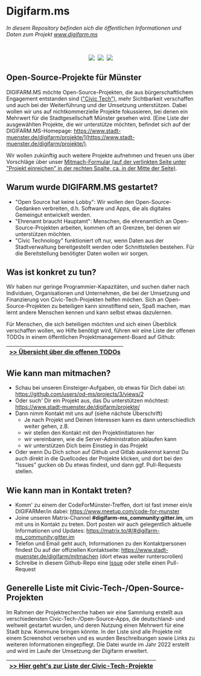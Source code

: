 # Digifarm.ms
*In diesem Repository befinden sich die öffentlichen Informationen und Daten zum Projekt www.digifarm.ms*

<br />
<p align="center">
  <a target="_blank" href="https://gitter.im/digifarm-ms/community"><img src="https://img.shields.io/gitter/room/digifarm-ms/community" /></a>&nbsp;
  <a target="_blank" href="https://matrix.to/#/#digifarm-ms_community:gitter.im"><img src="https://img.shields.io/matrix/digifarm-ms_community:gitter.im?label=matrix%20chat&server_fqdn=matrix.org" /></a>&nbsp;
  <a target="_blank" href="https://github.com/users/od-ms/projects/3/views/2"><img src="https://img.shields.io/github/issues/od-ms/digifarm-ms/einsteiger" /></a>&nbsp;
</p>


## Open-Source-Projekte für Münster

DIGIFARM.MS möchte Open-Source-Projekten, die aus bürgerschaftlichem Engagement entstanden sind (["Civic Tech"](https://de.wikipedia.org/wiki/Civic_Technology)), mehr Sichtbarkeit verschaffen und auch bei der Weiterführung und der Umsetzung unterstützen. Dabei wollen wir uns auf nichtkommerzielle Projekte fokussieren, bei denen ein Mehrwert für die Stadtgesellschaft Münster gesehen wird. [Eine Liste der ausgewählten Projekte, die wir unterstütze möchten, befindet sich auf der DIGIFARM.MS-Homepage: https://www.stadt-muenster.de/digifarm/projekte/](https://www.stadt-muenster.de/digifarm/projekte/).

Wir wollen zukünftig auch weitere Projekte aufnehmen und freuen uns über Vorschläge über unser [Mitmach-Formular (auf der verlinkten Seite unter "Projekt einreichen" in der rechten Spalte, ca. in der Mitte der Seite)](https://www.stadt-muenster.de/digifarm/mitmachen).

## Warum wurde DIGIFARM.MS gestartet? 

* "Open Source hat keine Lobby": Wir wollen den Open-Source-Gedanken verbreiten, d.h. Software und Apps, die als digitales Gemeingut entwickelt werden. 
* "Ehrenamt braucht Hauptamt": Menschen, die ehrenamtlich an Open-Source-Projekten arbeiten, kommen oft an Grenzen, bei denen wir unterstützen möchten. 
* "Civic Technology" funktioniert oft nur, wenn Daten aus der Stadtverwaltung bereitgestellt werden oder Schnittstellen bestehen. Für die Bereitstellung benötigter Daten wollen wir sorgen.  


## Was ist konkret zu tun?

Wir haben nur geringe Programmier-Kapazitäten, und suchen daher nach Individuen, Organisationen und Unternehmen, die bei der Umsetzung und Finanzierung von Civic-Tech-Projekten helfen möchen. Sich an Open-Source-Projekten zu beteiligen kann sinnstiftend sein, Spaß machen, man lernt andere Menschen kennen und kann selbst etwas dazulernen. 

Für Menschen, die sich beteiligen möchten und sich einen Überblick verschaffen wollen, wo Hilfe benötigt wird, führen wir eine Liste der offenen TODOs in einem öffentlichen Projektmanagement-Board auf Github:

|[&gt;&gt; Übersicht über die offenen TODOs](https://github.com/users/od-ms/projects/3)|
|---|


## Wie kann man mitmachen? 

* Schau bei unseren Einsteiger-Aufgaben, ob etwas für Dich dabei ist: https://github.com/users/od-ms/projects/3/views/2
* Oder such' Dir ein Projekt aus, das Du unterstützen möchtest: https://www.stadt-muenster.de/digifarm/projekte/
* Dann nimm Kontakt mit uns auf (siehe nächste Überschrift)
  * Je nach Projekt und Deinen Interessen kann es dann unterschiedlich weiter gehen, z.B. 
  * wir stellen den Kontakt mit den Projektinitiatoren her
  * wir vereinbaren, wie die Server-Administration ablaufen kann
  * wir unterstützen Dich beim Einstieg in das Projekt
* Oder wenn Du Dich schon auf Github und Gitlab auskennst kannst Du auch direkt in die Quellcodes der Projekte klicken, und dort bei den "Issues" gucken ob Du etwas findest, und dann ggf. Pull-Requests stellen.  


## Wie kann man in Kontakt treten?

* Komm' zu einem der CodeForMünster-Treffen, dort ist fast immer ein/e DIGIFARMer/in dabei: https://www.meetup.com/code-for-munster
* Joine unseren Matrix-Channel **#digifarm-ms_community:gitter.im**, um mit uns in Kontakt zu treten. Dort posten wir auch gelegentlich aktuelle Informationen und Updates: https://matrix.to/#/#digifarm-ms_community:gitter.im
* Telefon und Email geht auch, Informationen zu den Kontaktpersonen findest Du auf der offiziellen Kontaktseite: https://www.stadt-muenster.de/digifarm/mitmachen (dort etwas weiter runterscrollen)
* Schreibe in diesem Github-Repo eine [Issue](https://github.com/od-ms/digifarm-ms/issues/new) oder stelle einen Pull-Request


## Generelle Liste mit Civic-Tech-/Open-Source-Projekten

Im Rahmen der Projektrecherche haben wir eine Sammlung erstellt aus verschiedensten Civic-Tech-/Open-Source-Apps, die deutschland- und weltweit gestartet wurden, und deren Nutzung einen Mehrwert für eine Stadt bzw. Kommune bringen könnte. In der Liste sind alle Projekte mit einem Screenshot versehen und es wurden Beschreibungen sowie Links zu weiteren Informationen eingepflegt. Die Datei wurde im Jahr 2022 erstellt und wird im Laufe der Umsetzung der Digifarm erweitert. 

|[&gt;&gt; Hier geht's zur Liste der Civic-Tech-Projekte](PROJECTS.md)|
|---|



